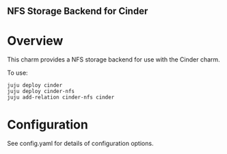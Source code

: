 NFS Storage Backend for Cinder
-------------------------------

Overview
========

This charm provides a NFS storage backend for use with the Cinder
charm.

To use:

    juju deploy cinder
    juju deploy cinder-nfs
    juju add-relation cinder-nfs cinder

Configuration
=============

See config.yaml for details of configuration options.

